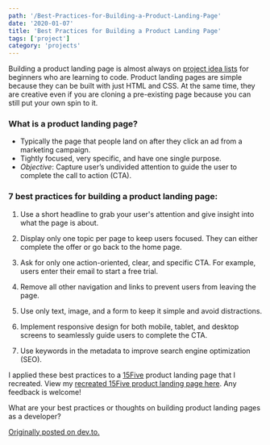 ```yaml
---
path: '/Best-Practices-for-Building-a-Product-Landing-Page'
date: '2020-01-07'
title: 'Best Practices for Building a Product Landing Page'
tags: ['project']
category: 'projects'
---
```


Building a product landing page is almost always on [project idea lists](https://www.freecodecamp.org/learn/responsive-web-design/responsive-web-design-projects/) for beginners who are learning to code. Product landing pages are simple because they can be built with just HTML and CSS. At the same time, they are creative even if you are cloning a pre-existing page because you can still put your own spin to it.

### What is a product landing page?

- Typically the page that people land on after they click an ad from a marketing campaign.
- Tightly focused, very specific, and have one single purpose.
- _Objective_: Capture user’s undivided attention to guide the user to complete the call to action (CTA).

### 7 best practices for building a product landing page:

1. Use a short headline to grab your user's attention and give insight into what the page is about.

2. Display only one topic per page to keep users focused. They can either complete the offer or go back to the home page.

3. Ask for only one action-oriented, clear, and specific CTA. For example, users enter their email to start a free trial.

4. Remove all other navigation and links to prevent users from leaving the page.

5. Use only text, image, and a form to keep it simple and avoid distractions.

6. Implement responsive design for both mobile, tablet, and desktop screens to seamlessly guide users to complete the CTA.

7. Use keywords in the metadata to improve search engine optimization (SEO).

I applied these best practices to a [15Five](https://www.15five.com/) product landing page that I recreated. View my [recreated 15Five product landing page here](https://sophi-li.github.io/15five-clone-ish/). Any feedback is welcome!

What are your best practices or thoughts on building product landing pages as a developer?

[Originally posted on dev.to.](https://dev.to/sophia_wyl/best-practices-for-building-a-product-landing-page-491i)
